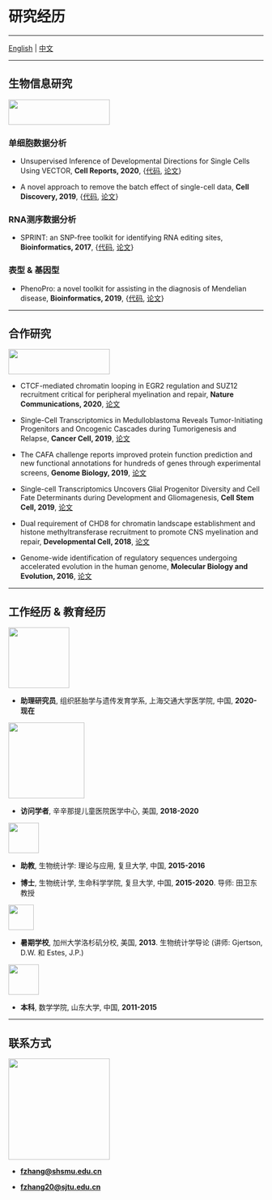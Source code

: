 # 研究经历

---------------------------------------

[English](https://jumphone.github.io) | [中文](https://jumphone.github.io/cn)

---------------------------------------

## 生物信息研究

<img src="https://jumphone.github.io/img/bioinfo_logo.png" width="200" height="50">

### 单细胞数据分析

* Unsupervised Inference of Developmental Directions for Single Cells Using VECTOR, **Cell Reports, 2020**, {[代码](https://github.com/jumphone/Vector), [论文](https://doi.org/10.1016/j.celrep.2020.108069)}

* A novel approach to remove the batch effect of single-cell data, **Cell Discovery, 2019**, {[代码](https://github.com/jumphone/BEER), [论文](https://doi.org/10.1038/s41421-019-0114-x)}

### RNA测序数据分析

* SPRINT: an SNP-free toolkit for identifying RNA editing sites, **Bioinformatics, 2017**, {[代码](https://github.com/jumphone/SPRINT), [论文](https://doi.org/10.1093/bioinformatics/btx473)} 

### 表型 & 基因型

* PhenoPro: a novel toolkit for assisting in the diagnosis of Mendelian disease, **Bioinformatics, 2019**, {[代码](https://github.com/jumphone/PhenoPro), [论文](https://doi.org/10.1093/bioinformatics/btz100)}

---------------------------------------

## 合作研究

<img src="https://jumphone.github.io/img/colla_logo.png" width="200" height="50">

* CTCF-mediated chromatin looping in EGR2 regulation and SUZ12 recruitment critical for peripheral myelination and repair, **Nature Communications, 2020**, [论文](https://doi.org/10.1038/s41467-020-17955-2)

* Single-Cell Transcriptomics in Medulloblastoma Reveals Tumor-Initiating Progenitors and Oncogenic Cascades during Tumorigenesis and Relapse, **Cancer Cell, 2019**, [论文](https://doi.org/10.1016/j.ccell.2019.07.009)

* The CAFA challenge reports improved protein function prediction and new functional annotations for hundreds of genes through experimental screens, **Genome Biology, 2019**, [论文](https://doi.org/10.1186/s13059-019-1835-8)

* Single-cell Transcriptomics Uncovers Glial Progenitor Diversity and Cell Fate Determinants during Development and Gliomagenesis, **Cell Stem Cell, 2019**, [论文](https://doi.org/10.1016/j.stem.2019.03.006)

* Dual requirement of CHD8 for chromatin landscape establishment and histone methyltransferase recruitment to promote CNS myelination and repair, **Developmental Cell, 2018**, [论文](https://doi.org/10.1016/j.devcel.2018.05.022)

* Genome-wide identification of regulatory sequences undergoing accelerated evolution in the human genome, **Molecular Biology and Evolution, 2016**, [论文](https://doi.org/10.1093/molbev/msw128)

---------------------------------------

## 工作经历 & 教育经历

<img src="https://jumphone.github.io/img/jiaotong_logo.png" width="120">

* **助理研究员**, 组织胚胎学与遗传发育学系, 上海交通大学医学院, 中国, **2020-现在**

<img src="https://jumphone.github.io/img/cchmc_logo.png" width="150">

* **访问学者**, 辛辛那提儿童医院医学中心, 美国, **2018-2020**

<img src="https://jumphone.github.io/img/fudan_logo.png" width="60">

* **助教**, 生物统计学: 理论与应用, 复旦大学, 中国, **2015-2016**

* **博士**, 生物统计学, 生命科学学院, 复旦大学, 中国, **2015-2020**. 导师: 田卫东 教授

<img src="https://jumphone.github.io/img/UCLA_logo.jpg" width="50">

* **暑期学校**, 加州大学洛杉矶分校, 美国, **2013**. 生物统计学导论 (讲师: Gjertson, D.W. 和 Estes, J.P.)

<img src="https://jumphone.github.io/img/shandong_logo.jpg" width="60">

* **本科**, 数学学院, 山东大学, 中国, **2011-2015** 

---------------------------------------

## 联系方式

<img src="https://jumphone.github.io/img/email_logo.png" width="200">

* **fzhang@shsmu.edu.cn**

* **fzhang20@sjtu.edu.cn**

